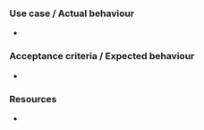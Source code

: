 ### Use case / Actual behaviour
* 

### Acceptance criteria / Expected behaviour
*
 
### Resources
* 